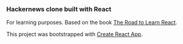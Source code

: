 <h3>Hackernews clone built with React</h3>

For learning purposes. Based on the book <a href="https://leanpub.com/the-road-to-learn-react">The Road to Learn React</a>.

This project was bootstrapped with [Create React App](https://github.com/facebookincubator/create-react-app).
